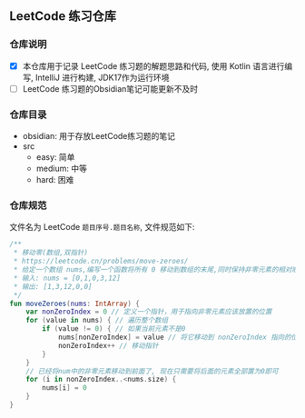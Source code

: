 
## LeetCode 练习仓库

### 仓库说明

- [x] 本仓库用于记录 LeetCode 练习题的解题思路和代码, 使用 Kotlin 语言进行编写, IntelliJ 进行构建, JDK17作为运行环境
- [ ] LeetCode 练习题的Obsidian笔记可能更新不及时

### 仓库目录

- obsidian: 用于存放LeetCode练习题的笔记
- src
    - easy: 简单
    - medium: 中等
    - hard: 困难

### 仓库规范

文件名为 LeetCode `题目序号.题目名称`, 文件规范如下: 
```kotlin
/**
 * 移动零(数组,双指针)
 * https://leetcode.cn/problems/move-zeroes/
 * 给定一个数组 nums,编写一个函数将所有 0 移动到数组的末尾,同时保持非零元素的相对顺序
 * 输入: nums = [0,1,0,3,12]
 * 输出: [1,3,12,0,0]
 */
fun moveZeroes(nums: IntArray) {
    var nonZeroIndex = 0 // 定义一个指针，用于指向非零元素应该放置的位置
    for (value in nums) { // 遍历整个数组
        if (value != 0) { // 如果当前元素不是0
            nums[nonZeroIndex] = value // 将它移动到 nonZeroIndex 指向的位置
            nonZeroIndex++ // 移动指针
        }
    }
    // 已经将num中的非零元素移动到前面了, 现在只需要将后面的元素全部置为0即可
    for (i in nonZeroIndex..<nums.size) {
        nums[i] = 0
    }
}
```
